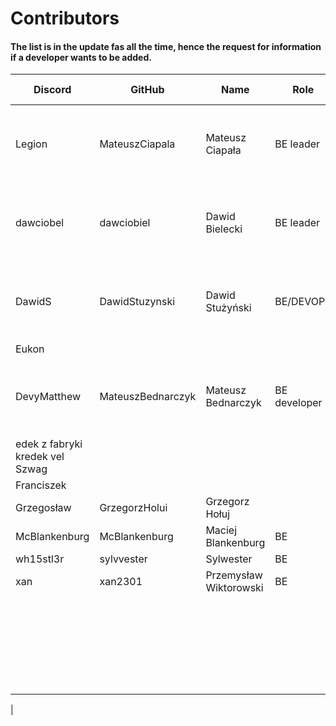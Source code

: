# Contributors

#### The list is in the update fas all the time, hence the request for information if a developer wants to be added.

| Discord                         | GitHub            | Name                   | Role         | Skill  | Registration date                                 |
|---------------------------------|-------------------|------------------------|--------------|--------|---------------------------------------------------|
| Legion                          | MateuszCiapala    | Mateusz Ciapała        | BE leader    |        | Since the application was launched - Jun 21, 2022 |
| dawciobel                       | dawciobiel        | Dawid Bielecki         | BE leader    | senior | Since the application was launched - Jun 21, 2022 |
| DawidS                          | DawidStuzynski    | Dawid Stużyński        | BE/DEVOPS    |        | Since the application was launched - Jun 21, 2022 |
| Eukon                           |                   |                        |              |        | 2022-                                             |
| DevyMatthew                     | MateuszBednarczyk | Mateusz Bednarczyk     | BE developer | junior | Since the application was launched - Jun 21, 2022 |
| edek z fabryki kredek vel Szwag |                   |                        |              |        | 2023-                                             |
| Franciszek                      |                   |                        |              |        | 2023-                                             |
| Grzegosław                      | GrzegorzHolui     | Grzegorz Hołuj         |              | junior | 2023-06-24                                        |
| McBlankenburg                   | McBlankenburg     | Maciej Blankenburg     | BE           | junior | 2023-                                             |
| wh15stl3r                       | sylvvester        | Sylwester              | BE           | junior | 2023-                                             |
| xan                             | xan2301           | Przemysław Wiktorowski | BE           | junior | 2023-06-24                                        |
|                                 |                   |                        |              |        | 2023-                                             |
|                                 |                   |                        |              |        | 2023-                                             |
|                                 |                   |                        |              |        | 2023-                                             |
|                                 |                   |                        |              |        | 2023-                                             |
|                                 |                   |                        |              |        | 2023-                                             |
|                                 |                   |                        |              |        | 2023-                                             |
|   
